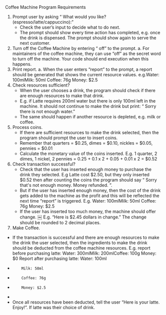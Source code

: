Coffee Machine Program Requirements
1. Prompt user by asking “ What would you like? (espresso/latte/cappuccino):” 
    * Check the user’s input to decide what to do next. 
    * The prompt should show every time action has completed, e.g. once the drink is dispensed. The prompt should show again to serve the next customer. 
2. Turn off the Coffee Machine by entering “ off” to the prompt. 
a. For maintainers of the coffee machine, they can use “off” as the secret word to turn off
the machine. Your code should end execution when this happens.
3. Print report.
a. When the user enters “report” to the prompt, a report should be generated that shows the current resource values. e.g.Water: 100mlMilk: 50ml
        Coffee: 76g
        Money: $2.5
4. Check resources sufficient? 
    * When the user chooses a drink, the program should check if there are enough resources to make that drink. 
    * E.g. if Latte requires 200ml water but there is only 100ml left in the machine. It should not continue to make the drink but print: “ Sorry there is not enough water.” 
    * The same should happen if another resource is depleted, e.g. milk or coffee. 
5. Process coins. 
    * If there are sufficient resources to make the drink selected, then the program should prompt the user to insert coins. 
    * Remember that quarters = $0.25, dimes = $0.10, nickles = $0.05, pennies = $0.01 
    * Calculate the monetary value of the coins inserted. E.g. 1 quarter, 2 dimes, 1 nickel, 2 pennies = 0.25 + 0.1 x 2 + 0.05 + 0.01 x 2 = $0.52 
6. Check transaction successful? 
    * Check that the user has inserted enough money to purchase the drink they selected. E.g Latte cost $2.50, but they only inserted $0.52 then after counting the coins the program should say “ Sorry that's not enough money. Money refunded. ”. 
    * But if the user has inserted enough money, then the cost of the drink gets added to the machine as the profit and this will be reflected the next time “report” is triggered. E.g. Water: 100mlMilk: 50ml Coffee: 76g Money: $2.5 
    * If the user has inserted too much money, the machine should offer change. 
￼
E.g. “Here is $2.45 dollars in change.” The change should be rounded to 2 decimal places.
7. Make Coffee.
* If the transaction is successful and there are enough resources to make the drink the user selected, then the ingredients to make the drink should be deducted from the coffee machine resources. E.g. report before purchasing latte: Water: 300mlMilk: 200mlCoffee: 100g Money: $0 Report after purchasing latte:         Water: 100ml
*         Milk: 50ml
*         Coffee: 76g
*         Money: $2.5
* 
* Once all resources have been deducted, tell the user “Here is your latte. Enjoy!”. If latte was their choice of drink. 